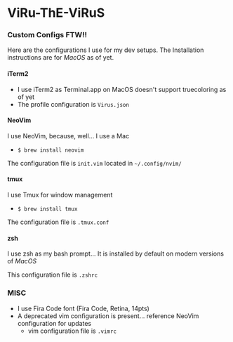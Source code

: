 # ViRu-ThE-ViRuS
### Custom Configs FTW!!

Here are the configurations I use for my dev setups.
The Installation instructions are for *MacOS* as of yet.

#### iTerm2
- I use iTerm2 as Terminal.app on MacOS doesn't support truecoloring as of yet
- The profile configuration is `Virus.json`

#### NeoVim
I use NeoVim, because, well... I use a Mac
- `$ brew install neovim`

The configuration file is `init.vim` located in `~/.config/nvim/`

#### tmux
I use Tmux for window management
- `$ brew install tmux`

The configuration file is `.tmux.conf`

#### zsh
I use zsh as my bash prompt...
It is installed by default on modern versions of *MacOS*

This configuration file is `.zshrc`

### MISC
- I use Fira Code font (Fira Code, Retina, 14pts)
- A deprecated vim configuration is present... reference NeoVim configuration
    for updates
    - vim configuration file is `.vimrc`
